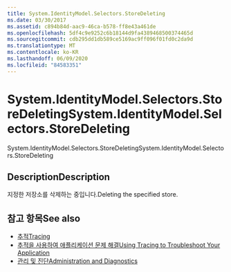 ```yaml
---
title: System.IdentityModel.Selectors.StoreDeleting
ms.date: 03/30/2017
ms.assetid: c894b84d-aac9-46ca-b578-ff8e43a461de
ms.openlocfilehash: 5df4c9e9252c6b18144d9fa4389468500374465d
ms.sourcegitcommit: cdb295dd1db589ce5169ac9ff096f01fd0c2da9d
ms.translationtype: MT
ms.contentlocale: ko-KR
ms.lasthandoff: 06/09/2020
ms.locfileid: "84583351"
---
```

# <a name="systemidentitymodelselectorsstoredeleting"></a><span data-ttu-id="298c1-102">System.IdentityModel.Selectors.StoreDeleting</span><span class="sxs-lookup"><span data-stu-id="298c1-102">System.IdentityModel.Selectors.StoreDeleting</span></span>
<span data-ttu-id="298c1-103">System.IdentityModel.Selectors.StoreDeleting</span><span class="sxs-lookup"><span data-stu-id="298c1-103">System.IdentityModel.Selectors.StoreDeleting</span></span>  
  
## <a name="description"></a><span data-ttu-id="298c1-104">Description</span><span class="sxs-lookup"><span data-stu-id="298c1-104">Description</span></span>  
 <span data-ttu-id="298c1-105">지정한 저장소를 삭제하는 중입니다.</span><span class="sxs-lookup"><span data-stu-id="298c1-105">Deleting the specified store.</span></span>  
  
## <a name="see-also"></a><span data-ttu-id="298c1-106">참고 항목</span><span class="sxs-lookup"><span data-stu-id="298c1-106">See also</span></span>

- [<span data-ttu-id="298c1-107">추적</span><span class="sxs-lookup"><span data-stu-id="298c1-107">Tracing</span></span>](index.md)
- [<span data-ttu-id="298c1-108">추적을 사용하여 애플리케이션 문제 해결</span><span class="sxs-lookup"><span data-stu-id="298c1-108">Using Tracing to Troubleshoot Your Application</span></span>](using-tracing-to-troubleshoot-your-application.md)
- [<span data-ttu-id="298c1-109">관리 및 진단</span><span class="sxs-lookup"><span data-stu-id="298c1-109">Administration and Diagnostics</span></span>](../index.md)

